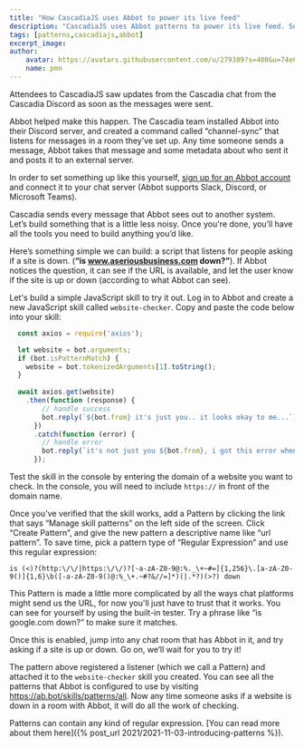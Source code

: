 ```yaml
---
title: "How CascadiaJS uses Abbot to power its live feed"
description: "CascadiaJS uses Abbot patterns to power its live feed. See how to use Patterns in this post"
tags: [patterns,cascadiajs,abbot]
excerpt_image: 
author:
    avatar: https://avatars.githubusercontent.com/u/279389?s=400&u=74e6e598a2bf9d9889fbb771c542c508bf270e36&v=4
    name: pmn
---
```


Attendees to CascadiaJS saw updates from the Cascadia chat from the Cascadia Discord as soon as the messages were sent. 

Abbot helped make this happen. The Cascadia team installed Abbot into their Discord server, and created a command called “channel-sync” that listens for messages in a room they’ve set up. Any time someone sends a message, Abbot takes that message and some metadata about who sent it and posts it to an external server.

In order to set something up like this yourself, [sign up for an Abbot account](https://ab.bot) and connect it to your chat server (Abbot supports Slack, Discord, or Microsoft Teams). 

Cascadia sends every message that Abbot sees out to another system. Let’s build something that is a little less noisy. Once you're done, you’ll have all the tools you need to build anything you’d like.

Here’s something simple we can build: a script that listens for people asking if a site is down. (__“is www.aseriousbusiness.com down?”__). If Abbot notices the question, it can see if the URL is available, and let the user know if the site is up or down (according to what Abbot can see). 

Let's build a simple JavaScript skill to try it out. Log in to Abbot and create a new JavaScript skill called `website-checker`. Copy and paste the code below into your skill:

```javascript
  const axios = require('axios');

  let website = bot.arguments;
  if (bot.isPatternMatch) {
    website = bot.tokenizedArguments[1].toString();
  }
  
  await axios.get(website)
    .then(function (response) {
        // handle success
        bot.reply(`${bot.from} it's just you.. it looks okay to me...`)
      })
      .catch(function (error) {
        // handle error
        bot.reply(`it's not just you ${bot.from}, i got this error when i tried: \n ${error}`)
      });
```

Test the skill in the console by entering the domain of a website you want to check. In the console, you will need to include `https://` in front of the domain name. 

Once you’ve verified that the skill works, add a Pattern by clicking the link that says “Manage skill patterns” on the left side of the screen. Click “Create Pattern”, and give the new pattern a descriptive name like “url pattern”. To save time, pick a pattern type of “Regular Expression” and use this regular expression: 

`is (<)?(http:\/\/|https:\/\/)?[-a-zA-Z0-9@:%._\+~#=]{1,256}\.[a-zA-Z0-9()]{1,6}\b([-a-zA-Z0-9()@:%_\+.~#?&//=]*)(|.*?)(>?) down`

This Pattern is made a little more complicated by all the ways chat platforms might send us the URL, for now you'll just have to trust that it works. You can see for yourself by using the built-in tester. Try a phrase like “is google.com down?” to make sure it matches.

Once this is enabled, jump into any chat room that has Abbot in it, and try asking if a site is up or down. Go on, we’ll wait for you to try it! 

The pattern above registered a listener (which we call a Pattern) and attached it to the `website-checker` skill you created. You can see all the patterns that Abbot is configured to use by visiting https://ab.bot/skills/patterns/all. Now any time someone asks if a website is down in a room with Abbot, it will do all the work of checking. 

Patterns can contain any kind of regular expression. [You can read more about them here]({% post_url 2021/2021-11-03-introducing-patterns %}).



&nbsp; 
